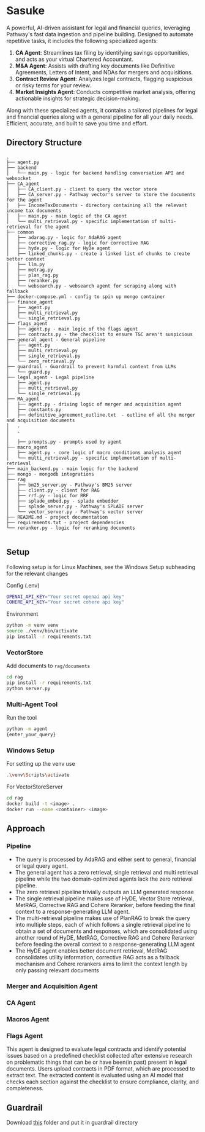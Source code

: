 # Sasuke
A powerful, AI-driven assistant for legal and financial queries, leveraging Pathway's fast data ingestion and pipeline building. Designed to automate repetitive tasks, it includes the following specialized agents:

1. **CA Agent**: Streamlines tax filing by identifying savings opportunities, and acts as your virtual Chartered Accountant.
2. **M&A Agent**: Assists with drafting key documents like Definitive Agreements, Letters of Intent, and NDAs for mergers and acquisitions.
3. **Contract Review Agent**: Analyzes legal contracts, flagging suspicious or risky terms for your review.
4. **Market Insights Agent**: Conducts competitive market analysis, offering actionable insights for strategic decision-making.

Along with these specialized agents, it contains a tailored pipelines for legal and financial queries along with a general pipeline for all your daily needs.
Efficient, accurate, and built to save you time and effort.

## Directory Structure

```
.
├── agent.py
├── backend
│   └── main.py - logic for backend handling conversation API and websocket
├── CA_agent
│   ├── CA_client.py - client to query the vector store
│   ├── CA_server.py - Pathway vector's server to store the documents for the agent
│   ├── IncomeTaxDocuments - directory containing all the relevant income tax documents
│   ├── main.py - main logic of the CA agent
│   └── multi_retrieval.py - specific implementation of multi-retrieval for the agent
├── common
│   ├── adarag.py - logic for AdaRAG agent
│   ├── corrective_rag.py - logic for corrective RAG
│   ├── hyde.py - logic for HyDe agent
│   ├── linked_chunks.py - create a linked list of chunks to create better context
│   ├── llm.py 
│   ├── metrag.py
│   ├── plan_rag.py
│   ├── reranker.py
│   └── websearch.py - websearch agent for scraping along with fallback
├── docker-compose.yml - config to spin up mongo container
├── finance_agent
│   ├── agent.py
│   ├── multi_retrieval.py
│   └── single_retrieval.py 
├── flags_agent
│   ├── agent.py - main logic of the flags agent
│   ├── contracts.py - the checklist to ensure T&C aren't suspicious
├── general_agent - General pipeline
│   ├── agent.py
│   ├── multi_retrieval.py
│   ├── single_retrieval.py
│   └── zero_retrieval.py
├── guardrail - Guardrail to prevent harmful content from LLMs
│   └── guard.py
├── legal_agent - Legal pipeline
│   ├── agent.py
│   ├── multi_retrieval.py
│   └── single_retrieval.py
├── MA_agent
│   ├── agent.py - driving logic of merger and acquisition agent
│   ├── constants.py 
│   ├── definitive_agreement_outline.txt  - outline of all the merger and acquisition documents
│   .  
│   .
│   
│   ├── prompts.py - prompts used by agent
├── macro_agent
│   ├── agent.py - core logic of macro conditions analysis agent 
│   └── multi_retrieval.py - specific implementation of multi-retrieval
├── main_backend.py - main logic for the backend
├── mongo - mongodb integrations
├── rag
│   ├── bm25_server.py - Pathway's BM25 server
│   ├── client.py - client for RAG
│   ├── rrf.py - logic for RRF
│   ├── splade_embed.py - splade embedder
│   ├── splade_server.py - Pathway's SPLADE server
│   └── vector_server.py - Pathway's vector server
├── README.md - project documentation
├── requirements.txt - project dependencies
└── reranker.py - logic for reranking documents


```

## Setup
Following setup is for Linux Machines, see the Windows Setup subheading for the relevant changes

Config (.env)
```sh
OPENAI_API_KEY="Your secret openai api key"
COHERE_API_KEY="Your secret cohere api key"
```

Environment
```sh
python -m venv venv
source ./venv/bin/activate
pip install -r requirements.txt
```

### VectorStore
Add documents to `rag/documents`
```sh
cd rag
pip install -r requirements.txt
python server.py
```

### Multi-Agent Tool

Run the tool
```sh
python -m agent
{enter_your_query}
```

### Windows Setup
For setting up the venv use 
```sh
.\venv\Scripts\activate
```

For VectorStoreServer
```sh
cd rag
docker build -t <image> .
docker run --name <container> <image>
```

## Approach

### Pipeline
- The query is processed by AdaRAG and either sent to general, financial or legal query agent.
- The general agent has a zero retrieval, single retrieval and multi retrieval pipeline while the two domain-optimized agents lack the zero retrieval pipeline.
- The zero retrieval pipeline trivially outputs an LLM generated response
- The single retrieval pipeline makes use of HyDE, Vector Store retrieval, MetRAG, Corrective RAG and Cohere Reranker, before feeding the final context to a response-generating LLM agent.
- The multi-retrieval pipeline makes use of PlanRAG to break the query into multiple steps, each of which follows a single retrieval pipeline to obtain a set of documents and responses, which are consolidated using another round of HyDE, MetRAG, Corrective RAG and Cohere Reranker before feeding the overall context to a response-generating LLM agent
- The HyDE agent enables better document retrieval, MetRAG consolidates utility information, corrective RAG acts as a fallback mechanism and Cohere rerankers aims to limit the context length by only passing relevant documents

### Merger and Acquisition Agent

### CA Agent

### Macros Agent

### Flags Agent
This agent is designed to evaluate legal contracts and identify potential issues based on a predefined checklist collected after extensive research on problematic things that can be  or have been(in past) present in legal documents. Users upload contracts in PDF format, which are processed to extract text. The extracted content is evaluated using an AI model that checks each section against the checklist to ensure compliance, clarity, and completeness.

## Guardrail

Download [this](https://drive.google.com/drive/folders/1-0Tb0yTVybU_A5FhvSO33lksLvdMzDSZ?usp=sharing) folder and put it in guardrail directory
